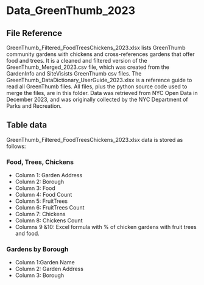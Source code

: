 # Data_GreenThumb_2023
## File Reference
GreenThumb_Filtered_FoodTreesChickens_2023.xlsx lists GreenThumb community gardens with chickens and cross-references gardens that offer food and trees. It is a cleaned and filtered version of the GreenThumb_Merged_2023.csv file, which was created from the GardenInfo and SiteVisists GreenThumb csv files. The GreenThumb_DataDictionary_UserGuide_2023.xlsx is a reference guide to read all GreenThumb files. All files, plus the python source code used to merge the files, are in this folder. Data was retrieved from NYC Open Data in December 2023, and was originally collected by the NYC Department of Parks and Recreation. 

## Table data
GreenThumb_Filtered_FoodTreesChickens_2023.xlsx data is stored as follows:

### Food, Trees, Chickens
 - Column 1: Garden Address
 - Column 2: Borough
 - Column 3: Food	
 - Column 4: Food Count	
 - Column 5: FruitTrees	
 - Column 6: FruitTrees Count
 - Column 7: Chickens	
 - Column 8: Chickens Count
 - Columns 9 &10: Excel formula with % of chicken gardens with fruit trees and food.

### Gardens by Borough
- Column 1:Garden Name	
- Column 2: Garden Address	
- Column 3: Borough

